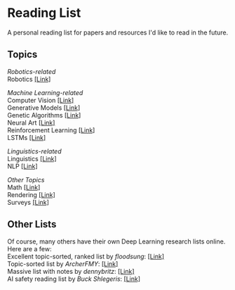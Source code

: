 # Reading List
A personal reading list for papers and resources I'd like to read in the future.

## Topics
*Robotics-related*   
Robotics [[Link]](https://github.com/Benned-H/Reading_List/blob/master/Topics/RoboNLP.md)

*Machine Learning-related*  
Computer Vision [[Link]](https://github.com/Benned-H/Reading_List/blob/master/Topics/Computer%20Vision.md)  
Generative Models [[Link]](https://github.com/Benned-H/Reading_List/blob/master/Topics/Generative%20Models.md)  
Genetic Algorithms [[Link]](https://github.com/Benned-H/Reading_List/blob/master/Topics/Genetic%20Algorithms.md)  
Neural Art [[Link]](https://github.com/Benned-H/Reading_List/blob/master/Topics/Neural%20Art.md)  
Reinforcement Learning [[Link]](https://github.com/Benned-H/Reading_List/blob/master/Topics/Reinforcement%20Learning.md)  
LSTMs [[Link]](https://github.com/Benned-H/Reading_List/blob/master/Topics/LSTMs.md)  

*Linguistics-related*  
Linguistics [[Link]](https://github.com/Benned-H/Reading_List/blob/master/Topics/Linguistics.md)  
NLP [[Link]](https://github.com/Benned-H/Reading_List/blob/master/Topics/NLP.md)    

*Other Topics*  
Math [[Link]](https://github.com/Benned-H/Reading_List/blob/master/Topics/Mathematics.md)  
Rendering [[Link]](https://github.com/Benned-H/Reading_List/blob/master/Topics/Rendering.md)  
Surveys [[Link]](https://github.com/Benned-H/Reading_List/blob/master/Topics/Surveys.md)

## Other Lists  
Of course, many others have their own Deep Learning research lists online. Here are a few:  
Excellent topic-sorted, ranked list by *floodsung*: [[Link]](https://github.com/floodsung/Deep-Learning-Papers-Reading-Roadmap)  
Topic-sorted list by *ArcherFMY*: [[Link]](https://github.com/ArcherFMY/Paper_Reading_List)  
Massive list with notes by *dennybritz*: [[Link]](https://github.com/dennybritz/deeplearning-papernotes)  
AI safety reading list by *Buck Shlegeris*: [[Link]](http://shlegeris.com/ai-safety-reading-list)
